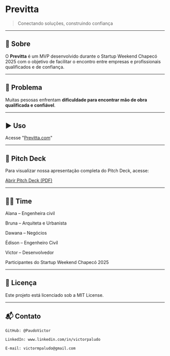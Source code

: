 #  Previtta

> Conectando soluções, construindo confiança

---

## 🤔 Sobre

O **Previtta** é um MVP desenvolvido durante o Startup Weekend Chapecó 2025 com o objetivo de facilitar o encontro entre empresas e profissionais qualificados e de confiança.

---

## 🛑 Problema

Muitas pesosas enfrentam **dificuldade para encontrar mão de obra qualificada e confiável**.

---

## ▶️ Uso
  
Acesse "[Previtta.com](https://paludovictor.github.io/Previtta/)"

---

## 📑 Pitch Deck

Para visualizar nossa apresentação completa do Pitch Deck, acesse:

[Abrir Pitch Deck (PDF)](docs/pitch.pdf)

---

## 🧑‍💻 Time

Alana – Engenheira civil

Bruna – Arquiteta e Urbanista

Dawana – Negócios

Édison – Engenheiro Civíl

Victor – Desenvolvedor

Participantes do Startup Weekend Chapecó 2025 

---

## 📄 Licença

Este projeto está licenciado sob a MIT License.

---

## 📬 Contato

    GitHub: @PaudoVictor

    LinkedIn: www.linkedin.com/in/victorpaludo

    E-mail: victormpaludo@gmail.com

